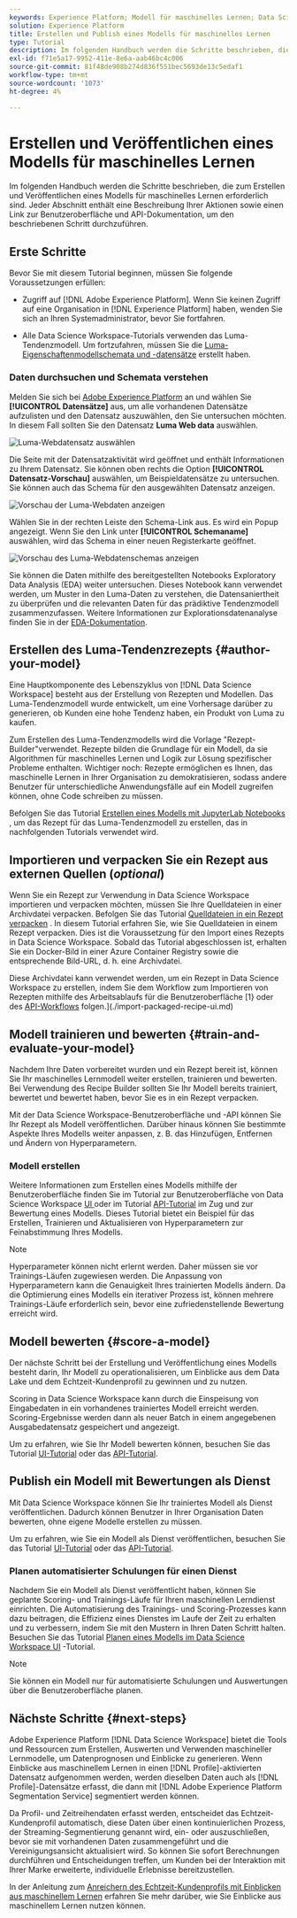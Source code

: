 ```yaml
---
keywords: Experience Platform; Modell für maschinelles Lernen; Data Science Workspace; beliebte Themen; Modell erstellen und veröffentlichen
solution: Experience Platform
title: Erstellen und Publish eines Modells für maschinelles Lernen
type: Tutorial
description: Im folgenden Handbuch werden die Schritte beschrieben, die zum Erstellen und Veröffentlichen eines Modells für maschinelles Lernen erforderlich sind.
exl-id: f71e5a17-9952-411e-8e6a-aab46bc4c006
source-git-commit: 81f48de908b274d836f551bec5693de13c5edaf1
workflow-type: tm+mt
source-wordcount: '1073'
ht-degree: 4%

---
```



# Erstellen und Veröffentlichen eines Modells für maschinelles Lernen

Im folgenden Handbuch werden die Schritte beschrieben, die zum Erstellen und Veröffentlichen eines Modells für maschinelles Lernen erforderlich sind. Jeder Abschnitt enthält eine Beschreibung Ihrer Aktionen sowie einen Link zur Benutzeroberfläche und API-Dokumentation, um den beschriebenen Schritt durchzuführen.

## Erste Schritte

Bevor Sie mit diesem Tutorial beginnen, müssen Sie folgende Voraussetzungen erfüllen:

- Zugriff auf [!DNL Adobe Experience Platform]. Wenn Sie keinen Zugriff auf eine Organisation in [!DNL Experience Platform] haben, wenden Sie sich an Ihren Systemadministrator, bevor Sie fortfahren.

- Alle Data Science Workspace-Tutorials verwenden das Luma-Tendenzmodell. Um fortzufahren, müssen Sie die [Luma-Eigenschaftenmodellschemata und -datensätze](./create-luma-data.md) erstellt haben.

### Daten durchsuchen und Schemata verstehen

Melden Sie sich bei [Adobe Experience Platform](https://platform.adobe.com/) an und wählen Sie **[!UICONTROL Datensätze]** aus, um alle vorhandenen Datensätze aufzulisten und den Datensatz auszuwählen, den Sie untersuchen möchten. In diesem Fall sollten Sie den Datensatz **Luma Web data** auswählen.

![Luma-Webdatensatz auswählen](../images/models-recipes/model-walkthrough/luma-dataset.png)

Die Seite mit der Datensatzaktivität wird geöffnet und enthält Informationen zu Ihrem Datensatz. Sie können oben rechts die Option **[!UICONTROL Datensatz-Vorschau]** auswählen, um Beispieldatensätze zu untersuchen. Sie können auch das Schema für den ausgewählten Datensatz anzeigen.

![Vorschau der Luma-Webdaten anzeigen](../images/models-recipes/model-walkthrough/preview-dataset.png)

Wählen Sie in der rechten Leiste den Schema-Link aus. Es wird ein Popup angezeigt. Wenn Sie den Link unter **[!UICONTROL Schemaname]** auswählen, wird das Schema in einer neuen Registerkarte geöffnet.

![Vorschau des Luma-Webdatenschemas anzeigen](../images/models-recipes/model-walkthrough/preview-schema.png)

Sie können die Daten mithilfe des bereitgestellten Notebooks Exploratory Data Analysis (EDA) weiter untersuchen. Dieses Notebook kann verwendet werden, um Muster in den Luma-Daten zu verstehen, die Datensaniertheit zu überprüfen und die relevanten Daten für das prädiktive Tendenzmodell zusammenzufassen. Weitere Informationen zur Explorationsdatenanalyse finden Sie in der [EDA-Dokumentation](../jupyterlab/eda-notebook.md).

## Erstellen des Luma-Tendenzrezepts {#author-your-model}

Eine Hauptkomponente des Lebenszyklus von [!DNL Data Science Workspace] besteht aus der Erstellung von Rezepten und Modellen. Das Luma-Tendenzmodell wurde entwickelt, um eine Vorhersage darüber zu generieren, ob Kunden eine hohe Tendenz haben, ein Produkt von Luma zu kaufen.

Zum Erstellen des Luma-Tendenzmodells wird die Vorlage &quot;Rezept-Builder&quot;verwendet. Rezepte bilden die Grundlage für ein Modell, da sie Algorithmen für maschinelles Lernen und Logik zur Lösung spezifischer Probleme enthalten. Wichtiger noch: Rezepte ermöglichen es Ihnen, das maschinelle Lernen in Ihrer Organisation zu demokratisieren, sodass andere Benutzer für unterschiedliche Anwendungsfälle auf ein Modell zugreifen können, ohne Code schreiben zu müssen.

Befolgen Sie das Tutorial [Erstellen eines Modells mit JupyterLab Notebooks](../jupyterlab/create-a-model.md) , um das Rezept für das Luma-Tendenzmodell zu erstellen, das in nachfolgenden Tutorials verwendet wird.

## Importieren und verpacken Sie ein Rezept aus externen Quellen (*optional*)

Wenn Sie ein Rezept zur Verwendung in Data Science Workspace importieren und verpacken möchten, müssen Sie Ihre Quelldateien in einer Archivdatei verpacken. Befolgen Sie das Tutorial [Quelldateien in ein Rezept verpacken](./package-source-files-recipe.md) . In diesem Tutorial erfahren Sie, wie Sie Quelldateien in einem Rezept verpacken. Dies ist die Voraussetzung für den Import eines Rezepts in Data Science Workspace. Sobald das Tutorial abgeschlossen ist, erhalten Sie ein Docker-Bild in einer Azure Container Registry sowie die entsprechende Bild-URL, d. h. eine Archivdatei.

Diese Archivdatei kann verwendet werden, um ein Rezept in Data Science Workspace zu erstellen, indem Sie dem Workflow zum Importieren von Rezepten mithilfe des Arbeitsablaufs für die Benutzeroberfläche [1} oder des [API-Workflows](./import-packaged-recipe-api.md) folgen.](./import-packaged-recipe-ui.md)

## Modell trainieren und bewerten {#train-and-evaluate-your-model}

Nachdem Ihre Daten vorbereitet wurden und ein Rezept bereit ist, können Sie Ihr maschinelles Lernmodell weiter erstellen, trainieren und bewerten. Bei Verwendung des Recipe Builder sollten Sie Ihr Modell bereits trainiert, bewertet und bewertet haben, bevor Sie es in ein Rezept verpacken.

Mit der Data Science Workspace-Benutzeroberfläche und -API können Sie Ihr Rezept als Modell veröffentlichen. Darüber hinaus können Sie bestimmte Aspekte Ihres Modells weiter anpassen, z. B. das Hinzufügen, Entfernen und Ändern von Hyperparametern.

### Modell erstellen

Weitere Informationen zum Erstellen eines Modells mithilfe der Benutzeroberfläche finden Sie im Tutorial zur Benutzeroberfläche von Data Science Workspace [UI ](./train-evaluate-model-ui.md) oder im Tutorial [API-Tutorial](./train-evaluate-model-api.md) im Zug und zur Bewertung eines Modells. Dieses Tutorial bietet ein Beispiel für das Erstellen, Trainieren und Aktualisieren von Hyperparametern zur Feinabstimmung Ihres Modells.

>[!NOTE]
>
> Hyperparameter können nicht erlernt werden. Daher müssen sie vor Trainings-Läufen zugewiesen werden. Die Anpassung von Hyperparametern kann die Genauigkeit Ihres trainierten Modells ändern. Da die Optimierung eines Modells ein iterativer Prozess ist, können mehrere Trainings-Läufe erforderlich sein, bevor eine zufriedenstellende Bewertung erreicht wird.

## Modell bewerten {#score-a-model}

Der nächste Schritt bei der Erstellung und Veröffentlichung eines Modells besteht darin, Ihr Modell zu operationalisieren, um Einblicke aus dem Data Lake und dem Echtzeit-Kundenprofil zu gewinnen und zu nutzen.

Scoring in Data Science Workspace kann durch die Einspeisung von Eingabedaten in ein vorhandenes trainiertes Modell erreicht werden. Scoring-Ergebnisse werden dann als neuer Batch in einem angegebenen Ausgabedatensatz gespeichert und angezeigt.

Um zu erfahren, wie Sie Ihr Modell bewerten können, besuchen Sie das Tutorial [UI-Tutorial](./score-model-ui.md) oder das [API-Tutorial](./score-model-api.md).

## Publish ein Modell mit Bewertungen als Dienst

Mit Data Science Workspace können Sie Ihr trainiertes Modell als Dienst veröffentlichen. Dadurch können Benutzer in Ihrer Organisation Daten bewerten, ohne eigene Modelle erstellen zu müssen.

Um zu erfahren, wie Sie ein Modell als Dienst veröffentlichen, besuchen Sie das Tutorial [UI-Tutorial](./publish-model-service-ui.md) oder das [API-Tutorial](./publish-model-service-api.md).

### Planen automatisierter Schulungen für einen Dienst

Nachdem Sie ein Modell als Dienst veröffentlicht haben, können Sie geplante Scoring- und Trainings-Läufe für Ihren maschinellen Lerndienst einrichten. Die Automatisierung des Trainings- und Scoring-Prozesses kann dazu beitragen, die Effizienz eines Dienstes im Laufe der Zeit zu erhalten und zu verbessern, indem Sie mit den Mustern in Ihren Daten Schritt halten. Besuchen Sie das Tutorial [Planen eines Modells im Data Science Workspace UI](./schedule-models-ui.md) -Tutorial.

>[!NOTE]
>
> Sie können ein Modell nur für automatisierte Schulungen und Auswertungen über die Benutzeroberfläche planen.

## Nächste Schritte {#next-steps}

Adobe Experience Platform [!DNL Data Science Workspace] bietet die Tools und Ressourcen zum Erstellen, Auswerten und Verwenden maschineller Lernmodelle, um Datenprognosen und Einblicke zu generieren. Wenn Einblicke aus maschinellem Lernen in einen [!DNL Profile]-aktivierten Datensatz aufgenommen werden, werden dieselben Daten auch als [!DNL Profile]-Datensätze erfasst, die dann mit [!DNL Adobe Experience Platform Segmentation Service] segmentiert werden können.

Da Profil- und Zeitreihendaten erfasst werden, entscheidet das Echtzeit-Kundenprofil automatisch, diese Daten über einen kontinuierlichen Prozess, der Streaming-Segmentierung genannt wird, ein- oder auszuschließen, bevor sie mit vorhandenen Daten zusammengeführt und die Vereinigungsansicht aktualisiert wird. So können Sie sofort Berechnungen durchführen und Entscheidungen treffen, um Kunden bei der Interaktion mit Ihrer Marke erweiterte, individuelle Erlebnisse bereitzustellen.

In der Anleitung zum [Anreichern des Echtzeit-Kundenprofils mit Einblicken aus maschinellem Lernen](./enrich-profile.md) erfahren Sie mehr darüber, wie Sie Einblicke aus maschinellem Lernen nutzen können.
